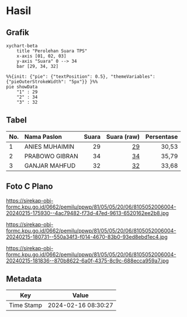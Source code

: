 # Hasil

## Grafik

```mermaid
xychart-beta
    title "Perolehan Suara TPS"
    x-axis [01, 02, 03]
    y-axis "Suara" 0 --> 34
    bar [29, 34, 32]
```

```mermaid
%%{init: {"pie": {"textPosition": 0.5}, "themeVariables": {"pieOuterStrokeWidth": "5px"}} }%%
pie showData
    "1" : 29
    "2" : 34
    "3" : 32
```

## Tabel

| No. | Nama Paslon    | Suara | Suara (raw) | Persentase |
|:--- |:-------------- | -----:| -----------:| ----------:|
| 1   | ANIES MUHAIMIN | 29    | [29][p-1]   | 30,53      |
| 2   | PRABOWO GIBRAN | 34    | [34][p-2]   | 35,79      |
| 3   | GANJAR MAHFUD  | 32    | [32][p-3]   | 33,68      |


[p-1]: https://github.com/gigit-pemilu/pemilu-2024-81-maluku/blob/main/pilpres/hitung-suara/sub/81-maluku/sub/05-seram-bagian-timur/sub/05-wakate/sub/2006-amarlaut/sub/004-tps/sub/paslon-1.txt
[p-2]: https://github.com/gigit-pemilu/pemilu-2024-81-maluku/blob/main/pilpres/hitung-suara/sub/81-maluku/sub/05-seram-bagian-timur/sub/05-wakate/sub/2006-amarlaut/sub/004-tps/sub/paslon-2.txt
[p-3]: https://github.com/gigit-pemilu/pemilu-2024-81-maluku/blob/main/pilpres/hitung-suara/sub/81-maluku/sub/05-seram-bagian-timur/sub/05-wakate/sub/2006-amarlaut/sub/004-tps/sub/paslon-3.txt

## Foto C Plano

https://sirekap-obj-formc.kpu.go.id/0662/pemilu/ppwp/81/05/05/20/06/8105052006004-20240215-175930--4ac79482-f73d-47ed-9613-6520162ee2b8.jpg

https://sirekap-obj-formc.kpu.go.id/0662/pemilu/ppwp/81/05/05/20/06/8105052006004-20240215-180731--550a34f3-f014-4670-83b0-93ed8ebd1ec4.jpg

https://sirekap-obj-formc.kpu.go.id/0662/pemilu/ppwp/81/05/05/20/06/8105052006004-20240215-181836--870b8622-6a0f-4375-8c9c-688ecca959a7.jpg


## Metadata

| Key        | Value               |
| ---------- | ------------------- |
| Time Stamp | 2024-02-16 08:30:27 |



